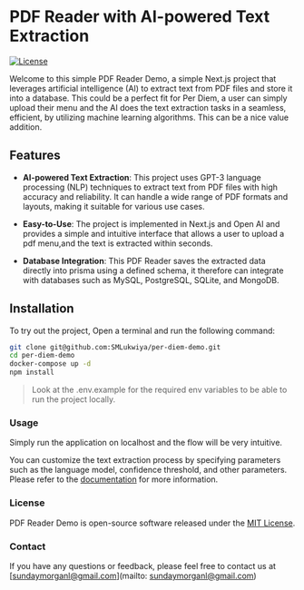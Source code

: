 # PDF Reader with AI-powered Text Extraction

[![License](https://img.shields.io/badge/License-MIT-blue.svg)](https://github.com/yourusername/yourprojectname/blob/master/LICENSE)

Welcome to this simple PDF Reader Demo, a simple Next.js project that leverages artificial intelligence (AI) to extract text from PDF files and store it into a database. This could be a perfect fit for Per Diem, a user can simply upload their menu and the AI does the text extraction tasks in a seamless, efficient, by utilizing machine learning algorithms. This can be a nice value addition.

## Features

- **AI-powered Text Extraction**: This project uses GPT-3 language processing (NLP) techniques to extract text from PDF files with high accuracy and reliability. It can handle a wide range of PDF formats and layouts, making it suitable for various use cases.

- **Easy-to-Use**: The project is implemented in Next.js and Open AI and provides a simple and intuitive interface that allows a user to upload a pdf menu,and the text is extracted within seconds.

- **Database Integration**: This PDF Reader saves the extracted data directly into prisma using a defined schema, it therefore can integrate with databases such as MySQL, PostgreSQL, SQLite, and MongoDB.

## Installation

To try out the project, Open a terminal and run the following command:

```sh
git clone git@github.com:SMLukwiya/per-diem-demo.git
cd per-diem-demo
docker-compose up -d
npm install
```

> Look at the .env.example for the required env variables to be able to run the project locally.

### Usage

Simply run the application on localhost and the flow will be very intuitive.

You can customize the text extraction process by specifying parameters such as the language model, confidence threshold, and other parameters. Please refer to the [documentation](https://platform.openai.com/docs/guides/completion/best-practices) for more information.

### License

PDF Reader Demo is open-source software released under the [MIT License](https://github.com/yourusername/yourprojectname/blob/master/LICENSE).

### Contact

If you have any questions or feedback, please feel free to contact us at [sundaymorganl@gmail.com](mailto: sundaymorganl@gmail.com)
